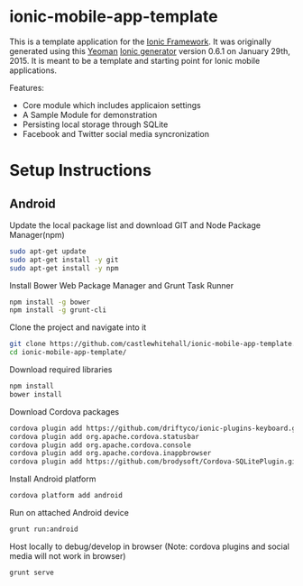 # ionic-mobile-app-template

This is a template application for the [Ionic Framework](http://ionicframework.com/). It was originally generated using this [Yeoman](http://yeoman.io/) [Ionic generator](https://github.com/diegonetto/generator-ionic) version 0.6.1 on January 29th, 2015. It is meant to be a template and starting point for Ionic mobile applications.

Features:
* Core module which includes applicaion settings
* A Sample Module for demonstration
* Persisting local storage through SQLite
* Facebook and Twitter social media syncronization


# Setup Instructions

## Android

Update the local package list and download GIT and Node Package Manager(npm) 

```bash
sudo apt-get update
sudo apt-get install -y git
sudo apt-get install -y npm
```

Install Bower Web Package Manager and Grunt Task Runner

```bash
npm install -g bower
npm install -g grunt-cli
```

Clone the project and navigate into it

```bash
git clone https://github.com/castlewhitehall/ionic-mobile-app-template.git
cd ionic-mobile-app-template/
```

Download required libraries

```bash
npm install
bower install
```

Download Cordova packages

```bash
cordova plugin add https://github.com/driftyco/ionic-plugins-keyboard.git
cordova plugin add org.apache.cordova.statusbar
cordova plugin add org.apache.cordova.console
cordova plugin add org.apache.cordova.inappbrowser
cordova plugin add https://github.com/brodysoft/Cordova-SQLitePlugin.git
```

Install Android platform

```bash
cordova platform add android
```

Run on attached Android device

```bash
grunt run:android
```

Host locally to debug/develop in browser (Note: cordova plugins and social media will not work in browser)

```bash
grunt serve
```


